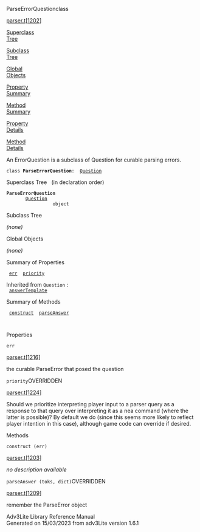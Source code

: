 <span class="title">ParseErrorQuestion</span><span class="type">class</span>

[parser.t](../file/parser.t.html)\[[1202](../source/parser.t.html#1202)\]

[Superclass  
Tree](#_SuperClassTree_)

[Subclass  
Tree](#_SubClassTree_)

[Global  
Objects](#_ObjectSummary_)

[Property  
Summary](#_PropSummary_)

[Method  
Summary](#_MethodSummary_)

[Property  
Details](#_Properties_)

[Method  
Details](#_Methods_)

<div class="fdesc">

An ErrorQuestion is a subclass of Question for curable parsing errors.

`class `**`ParseErrorQuestion`**` :   `[`Question`](../object/Question.html)

</div>

<span id="_SuperClassTree_"></span>

<div class="mjhd">

<span class="hdln">Superclass Tree</span>   (in declaration order)

</div>

**`ParseErrorQuestion`**  
`         `[`Question`](../object/Question.html)  
`                 object`  
<span id="_SubClassTree_"></span>

<div class="mjhd">

<span class="hdln">Subclass Tree</span>  

</div>

*(none)* <span id="_ObjectSummary_"></span>

<div class="mjhd">

<span class="hdln">Global Objects</span>  

</div>

*(none)* <span id="_PropSummary_"></span>

<div class="mjhd">

<span class="hdln">Summary of Properties</span>  

</div>

` `[`err`](#err)`  `[`priority`](#priority)`  `

Inherited from `Question` :  
` `[`answerTemplate`](../object/Question.html#answerTemplate)`  `

<span id="_MethodSummary_"></span>

<div class="mjhd">

<span class="hdln">Summary of Methods</span>  

</div>

` `[`construct`](#construct)`  `[`parseAnswer`](#parseAnswer)`  `

` `

<span id="_Properties_"></span>

<div class="mjhd">

<span class="hdln">Properties</span>  

</div>

<span id="err"></span>

`err`

[parser.t](../file/parser.t.html)\[[1216](../source/parser.t.html#1216)\]

<div class="desc">

the curable ParseError that posed the question

</div>

<span id="priority"></span>

`priority`<span class="rem">OVERRIDDEN</span>

[parser.t](../file/parser.t.html)\[[1224](../source/parser.t.html#1224)\]

<div class="desc">

Should we prioritize interpreting player input to a parser query as a
response to that query over interpreting it as a nea command (where the
latter is possible)? By default we do (since this seems more likely to
reflect player intention in this case), although game code can override
if desired.

</div>

<span id="_Methods_"></span>

<div class="mjhd">

<span class="hdln">Methods</span>  

</div>

<span id="construct"></span>

`construct (err)`

[parser.t](../file/parser.t.html)\[[1203](../source/parser.t.html#1203)\]

<div class="desc">

*no description available*

</div>

<span id="parseAnswer"></span>

`parseAnswer (toks, dict)`<span class="rem">OVERRIDDEN</span>

[parser.t](../file/parser.t.html)\[[1209](../source/parser.t.html#1209)\]

<div class="desc">

remember the ParseError object

</div>

<div class="ftr">

Adv3Lite Library Reference Manual  
Generated on 15/03/2023 from adv3Lite version 1.6.1

</div>
